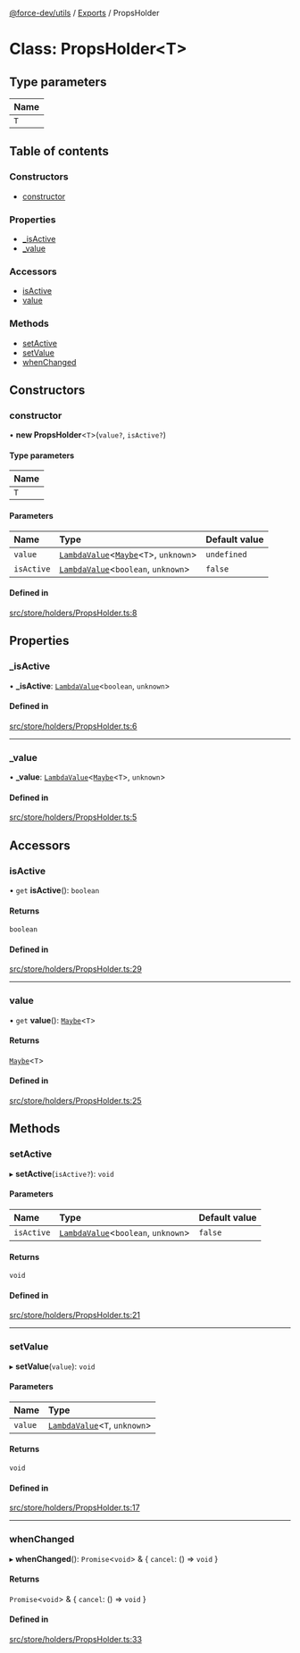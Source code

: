 [@force-dev/utils](../README.md) / [Exports](../modules.md) / PropsHolder

# Class: PropsHolder<T\>

## Type parameters

| Name |
| :------ |
| `T` |

## Table of contents

### Constructors

- [constructor](PropsHolder.md#constructor)

### Properties

- [\_isActive](PropsHolder.md#_isactive)
- [\_value](PropsHolder.md#_value)

### Accessors

- [isActive](PropsHolder.md#isactive)
- [value](PropsHolder.md#value)

### Methods

- [setActive](PropsHolder.md#setactive)
- [setValue](PropsHolder.md#setvalue)
- [whenChanged](PropsHolder.md#whenchanged)

## Constructors

### constructor

• **new PropsHolder**<`T`\>(`value?`, `isActive?`)

#### Type parameters

| Name |
| :------ |
| `T` |

#### Parameters

| Name | Type | Default value |
| :------ | :------ | :------ |
| `value` | [`LambdaValue`](../modules.md#lambdavalue)<[`Maybe`](../modules.md#maybe)<`T`\>, `unknown`\> | `undefined` |
| `isActive` | [`LambdaValue`](../modules.md#lambdavalue)<`boolean`, `unknown`\> | `false` |

#### Defined in

[src/store/holders/PropsHolder.ts:8](https://github.com/epifanovmd/utils/blob/de50c77/src/store/holders/PropsHolder.ts#L8)

## Properties

### \_isActive

• **\_isActive**: [`LambdaValue`](../modules.md#lambdavalue)<`boolean`, `unknown`\>

#### Defined in

[src/store/holders/PropsHolder.ts:6](https://github.com/epifanovmd/utils/blob/de50c77/src/store/holders/PropsHolder.ts#L6)

___

### \_value

• **\_value**: [`LambdaValue`](../modules.md#lambdavalue)<[`Maybe`](../modules.md#maybe)<`T`\>, `unknown`\>

#### Defined in

[src/store/holders/PropsHolder.ts:5](https://github.com/epifanovmd/utils/blob/de50c77/src/store/holders/PropsHolder.ts#L5)

## Accessors

### isActive

• `get` **isActive**(): `boolean`

#### Returns

`boolean`

#### Defined in

[src/store/holders/PropsHolder.ts:29](https://github.com/epifanovmd/utils/blob/de50c77/src/store/holders/PropsHolder.ts#L29)

___

### value

• `get` **value**(): [`Maybe`](../modules.md#maybe)<`T`\>

#### Returns

[`Maybe`](../modules.md#maybe)<`T`\>

#### Defined in

[src/store/holders/PropsHolder.ts:25](https://github.com/epifanovmd/utils/blob/de50c77/src/store/holders/PropsHolder.ts#L25)

## Methods

### setActive

▸ **setActive**(`isActive?`): `void`

#### Parameters

| Name | Type | Default value |
| :------ | :------ | :------ |
| `isActive` | [`LambdaValue`](../modules.md#lambdavalue)<`boolean`, `unknown`\> | `false` |

#### Returns

`void`

#### Defined in

[src/store/holders/PropsHolder.ts:21](https://github.com/epifanovmd/utils/blob/de50c77/src/store/holders/PropsHolder.ts#L21)

___

### setValue

▸ **setValue**(`value`): `void`

#### Parameters

| Name | Type |
| :------ | :------ |
| `value` | [`LambdaValue`](../modules.md#lambdavalue)<`T`, `unknown`\> |

#### Returns

`void`

#### Defined in

[src/store/holders/PropsHolder.ts:17](https://github.com/epifanovmd/utils/blob/de50c77/src/store/holders/PropsHolder.ts#L17)

___

### whenChanged

▸ **whenChanged**(): `Promise`<`void`\> & { `cancel`: () => `void`  }

#### Returns

`Promise`<`void`\> & { `cancel`: () => `void`  }

#### Defined in

[src/store/holders/PropsHolder.ts:33](https://github.com/epifanovmd/utils/blob/de50c77/src/store/holders/PropsHolder.ts#L33)
